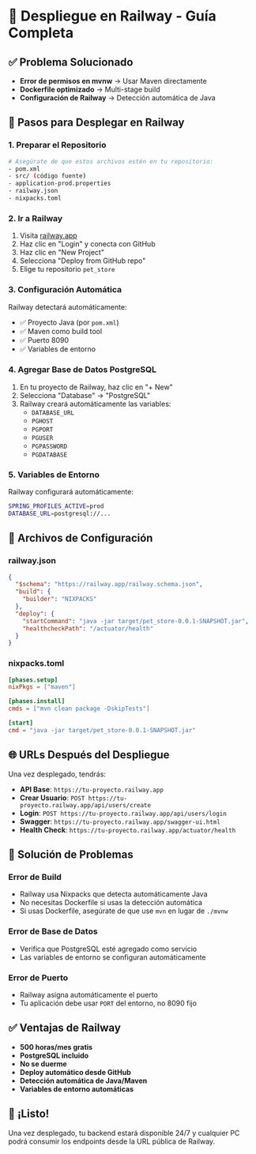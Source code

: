 # 🚀 Despliegue en Railway - Guía Completa

## ✅ Problema Solucionado
- **Error de permisos en mvnw** → Usar Maven directamente
- **Dockerfile optimizado** → Multi-stage build
- **Configuración de Railway** → Detección automática de Java

## 🎯 Pasos para Desplegar en Railway

### 1. Preparar el Repositorio
```bash
# Asegúrate de que estos archivos estén en tu repositorio:
- pom.xml
- src/ (código fuente)
- application-prod.properties
- railway.json
- nixpacks.toml
```

### 2. Ir a Railway
1. Visita [railway.app](https://railway.app)
2. Haz clic en "Login" y conecta con GitHub
3. Haz clic en "New Project"
4. Selecciona "Deploy from GitHub repo"
5. Elige tu repositorio `pet_store`

### 3. Configuración Automática
Railway detectará automáticamente:
- ✅ Proyecto Java (por `pom.xml`)
- ✅ Maven como build tool
- ✅ Puerto 8090
- ✅ Variables de entorno

### 4. Agregar Base de Datos PostgreSQL
1. En tu proyecto de Railway, haz clic en "+ New"
2. Selecciona "Database" → "PostgreSQL"
3. Railway creará automáticamente las variables:
   - `DATABASE_URL`
   - `PGHOST`
   - `PGPORT`
   - `PGUSER`
   - `PGPASSWORD`
   - `PGDATABASE`

### 5. Variables de Entorno
Railway configurará automáticamente:
```bash
SPRING_PROFILES_ACTIVE=prod
DATABASE_URL=postgresql://...
```

## 🔧 Archivos de Configuración

### railway.json
```json
{
  "$schema": "https://railway.app/railway.schema.json",
  "build": {
    "builder": "NIXPACKS"
  },
  "deploy": {
    "startCommand": "java -jar target/pet_store-0.0.1-SNAPSHOT.jar",
    "healthcheckPath": "/actuator/health"
  }
}
```

### nixpacks.toml
```toml
[phases.setup]
nixPkgs = ["maven"]

[phases.install]
cmds = ["mvn clean package -DskipTests"]

[start]
cmd = "java -jar target/pet_store-0.0.1-SNAPSHOT.jar"
```

## 🌐 URLs Después del Despliegue

Una vez desplegado, tendrás:
- **API Base**: `https://tu-proyecto.railway.app`
- **Crear Usuario**: `POST https://tu-proyecto.railway.app/api/users/create`
- **Login**: `POST https://tu-proyecto.railway.app/api/users/login`
- **Swagger**: `https://tu-proyecto.railway.app/swagger-ui.html`
- **Health Check**: `https://tu-proyecto.railway.app/actuator/health`

## 🚨 Solución de Problemas

### Error de Build
- Railway usa Nixpacks que detecta automáticamente Java
- No necesitas Dockerfile si usas la detección automática
- Si usas Dockerfile, asegúrate de que use `mvn` en lugar de `./mvnw`

### Error de Base de Datos
- Verifica que PostgreSQL esté agregado como servicio
- Las variables de entorno se configuran automáticamente

### Error de Puerto
- Railway asigna automáticamente el puerto
- Tu aplicación debe usar `PORT` del entorno, no 8090 fijo

## ✅ Ventajas de Railway

- **500 horas/mes gratis**
- **PostgreSQL incluido**
- **No se duerme**
- **Deploy automático desde GitHub**
- **Detección automática de Java/Maven**
- **Variables de entorno automáticas**

## 🎉 ¡Listo!

Una vez desplegado, tu backend estará disponible 24/7 y cualquier PC podrá consumir los endpoints desde la URL pública de Railway.

